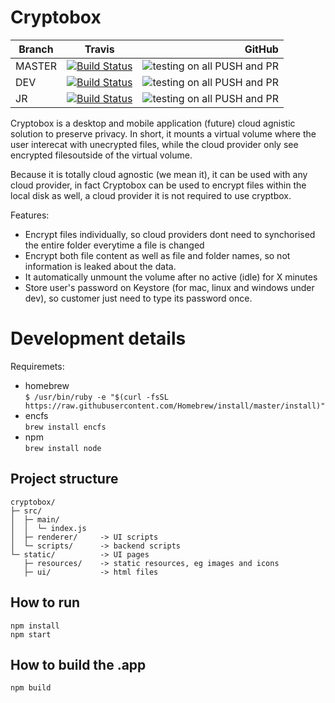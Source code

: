 # Cryptobox


| Branch        | Travis           | GitHub  |
| ------------- |:-------------:| -----:|
| MASTER        |[![Build Status](https://travis-ci.org/bnh6/cryptobox.svg?branch=master)](https://travis-ci.org/bnh6/cryptobox)| ![testing on all PUSH and PR](https://github.com/bnh6/cryptobox/workflows/testing%20on%20all%20PUSH%20and%20PR/badge.svg?branch=master) |
| DEV           |[![Build Status](https://travis-ci.org/bnh6/cryptobox.svg?branch=dev)](https://travis-ci.org/bnh6/cryptobox)      |   ![testing on all PUSH and PR](https://github.com/bnh6/cryptobox/workflows/testing%20on%20all%20PUSH%20and%20PR/badge.svg?branch=dev)|
| JR        |[![Build Status](https://travis-ci.org/bnh6/cryptobox.svg?branch=travis)](https://travis-ci.org/bnh6/cryptobox)      |    ![testing on all PUSH and PR](https://github.com/bnh6/cryptobox/workflows/testing%20on%20all%20PUSH%20and%20PR/badge.svg?branch=travis) |

Cryptobox is a desktop and mobile application (future) cloud agnistic solution to preserve privacy. In short, it mounts a virtual volume where the user interecat with unecrypted files, while the cloud provider only see encrypted filesoutside of the virtual volume. 

Because it is totally cloud agnostic (we mean it), it can be used with any cloud provider, in fact Cryptobox can be used to encrypt files within the local disk as well, a cloud provider it is not required to use cryptbox.


Features:
 - Encrypt files individually, so cloud providers dont need to synchorised the entire folder everytime a file is changed
 - Encrypt both file content as well as file and folder names, so not information is leaked about the data.
 - It automatically unmount the volume after no active (idle) for X minutes
 - Store user's password on Keystore (for mac, linux and windows under dev), so customer just need to type its password once.


# Development details
Requiremets:
 - homebrew \
    `$ /usr/bin/ruby -e "$(curl -fsSL https://raw.githubusercontent.com/Homebrew/install/master/install)"`
 - encfs \
    `brew install encfs`
 - npm  \
    `brew install node`


## Project structure
```
cryptobox/
├─ src/
│  ├─ main/
│  │  └─ index.js
│  ├─ renderer/     -> UI scripts 
│  └─ scripts/      -> backend scripts
└─ static/          -> UI pages
   ├─ resources/    -> static resources, eg images and icons
   ├─ ui/           -> html files

```

## How to run
```
npm install
npm start
```

## How to build the .app
```
npm build
```